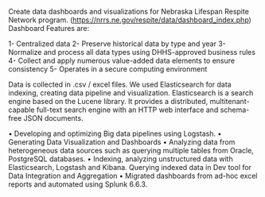 Create data dashboards and visualizations for Nebraska Lifespan Respite Network program. (https://nrrs.ne.gov/respite/data/dashboard_index.php)
Dashboard Features are:

1- Centralized data
2- Preserve historical data by type and year
3- Normalize and process all data types using DHHS-approved business rules
4- Collect and apply numerous value-added data elements to ensure consistency
5- Operates in a secure computing environment

Data is collected in .csv / excel files. We used Elasticsearch for data indexing, creating data pipeline and visualization.
Elasticsearch is a search engine based on the Lucene library. It provides a distributed, multitenant-capable full-text search engine with an HTTP web interface and schema-free JSON documents.

•	Developing and optimizing Big data pipelines using Logstash. 
•	Generating Data Visualization and Dashboards 
•	Analyzing data from heterogeneous data sources such as querying multiple tables from Oracle, PostgreSQL databases. 
•	Indexing, analyzing unstructured data with Elasticsearch, Logstash and Kibana. Querying indexed data in Dev tool for Data Integration and Aggregation 
•	Migrated dashboards from ad-hoc excel reports and automated using Splunk 6.6.3. 



